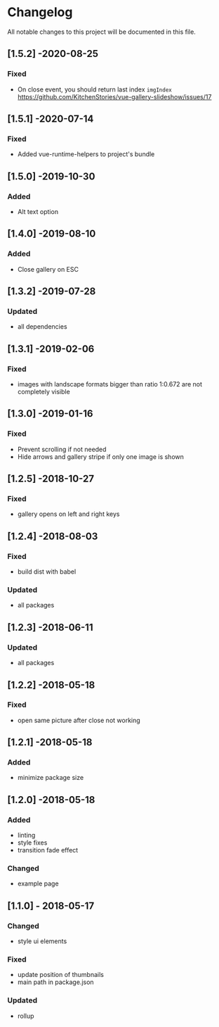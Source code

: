 # Changelog

All notable changes to this project will be documented in this file.

## [1.5.2] -2020-08-25

### Fixed

- On close event, you should return last index `imgIndex` https://github.com/KitchenStories/vue-gallery-slideshow/issues/17

## [1.5.1] -2020-07-14

### Fixed

- Added vue-runtime-helpers to project's bundle

## [1.5.0] -2019-10-30

### Added

- Alt text option

## [1.4.0] -2019-08-10

### Added

- Close gallery on ESC

## [1.3.2] -2019-07-28

### Updated

- all dependencies

## [1.3.1] -2019-02-06

### Fixed

- images with landscape formats bigger than ratio 1:0.672 are not completely visible

## [1.3.0] -2019-01-16

### Fixed

- Prevent scrolling if not needed
- Hide arrows and gallery stripe if only one image is shown

## [1.2.5] -2018-10-27

### Fixed

- gallery opens on left and right keys

## [1.2.4] -2018-08-03

### Fixed

- build dist with babel

### Updated

- all packages

## [1.2.3] -2018-06-11

### Updated

- all packages

## [1.2.2] -2018-05-18

### Fixed

- open same picture after close not working

## [1.2.1] -2018-05-18

### Added

- minimize package size

## [1.2.0] -2018-05-18

### Added

- linting
- style fixes
- transition fade effect

### Changed

- example page

## [1.1.0] - 2018-05-17

### Changed

- style ui elements

### Fixed

- update position of thumbnails
- main path in package.json

### Updated

- rollup
